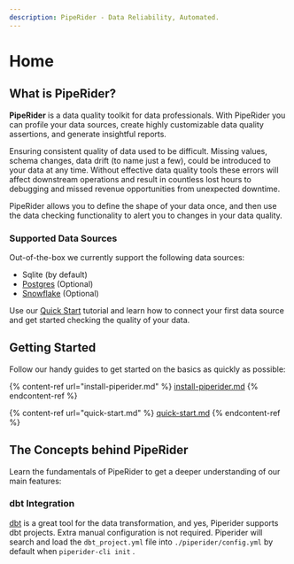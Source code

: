 ```yaml
---
description: PipeRider - Data Reliability, Automated.
---
```


# Home

## What is PipeRider?

**PipeRider** is a data quality toolkit for data professionals. With PipeRider you can profile your data sources, create highly customizable data quality assertions, and generate insightful reports.

Ensuring consistent quality of data used to be difficult. Missing values, schema changes, data drift (to name just a few), could be introduced to your data at any time. Without effective data quality tools these errors will affect downstream operations and result in countless lost hours to debugging and missed revenue opportunities from unexpected downtime.

PipeRider allows you to define the shape of your data once, and then use the data checking functionality to alert you to changes in your data quality.

### Supported Data Sources

Out-of-the-box we currently support the following data sources:

* Sqlite (by default)
* [Postgres](connectors/postgres-connector.md) (Optional)
* [Snowflake](connectors/snowflake-connector.md) (Optional)

Use our [Quick Start](quick-start.md) tutorial and learn how to connect your first data source and get started checking the quality of your data.

## Getting Started

Follow our handy guides to get started on the basics as quickly as possible:

{% content-ref url="install-piperider.md" %}
[install-piperider.md](install-piperider.md)
{% endcontent-ref %}

{% content-ref url="quick-start.md" %}
[quick-start.md](quick-start.md)
{% endcontent-ref %}

## The Concepts behind PipeRider

Learn the fundamentals of PipeRider to get a deeper understanding of our main features:

### dbt Integration

[dbt](https://www.getdbt.com/) is a great tool for the data transformation, and yes, Piperider supports dbt projects. Extra manual configuration is not required. Piperider will search and load the `dbt_project.yml` file into `./piperider/config.yml` by default when `piperider-cli init` .&#x20;
